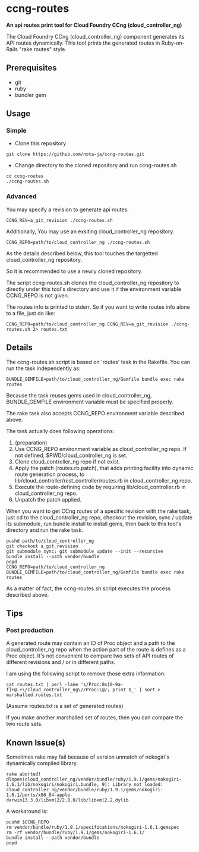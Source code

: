 # ccng-routes

**An api routes print tool for Cloud Foundry CCng (cloud_controller_ng)**

The Cloud Foundry CCng (cloud_controller_ng) component generates its API routes dynamically. This tool prints the generated routes in Ruby-on-Rails "rake routes" style.


## Prerequisites

- git
- ruby
- bundler gem


## Usage

### Simple

- Clone this repository
```
git clone https://github.com/nota-ja/ccng-routes.git
```
- Change directory to the cloned repository and run ccng-routes.sh
```
cd ccng-routes
./ccng-routes.sh
```

### Advanced

You may specify a revision to generate api routes.
```
CCNG_REV=a_git_revision ./ccng-routes.sh
```

Additionally, You may use an exsiting cloud_controller_ng repository.
```
CCNG_REPO=path/to/cloud_controller_ng ./ccng-routes.sh
```
As the details described below, this tool touches the targetted cloud_controller_ng repository.

So it is recommended to use a newly cloned repository.

The script ccng-routes.sh clones the cloud_controller_ng repository to directly under this tool's directory and use it if the environment variable CCNG_REPO is not given.

The routes info is printed to stderr. So if you want to write routes info alone to a file, just do like:
```
CCNG_REPO=path/to/cloud_controller_ng CCNG_REV=a_git_revision ./ccng-routes.sh 2> routes.txt
```


## Details

The ccng-routes.sh script is based on 'routes' task in the Rakefile. You can run the task independently as:
```
BUNDLE_GEMFILE=path/to/cloud_controller_ng/Gemfile bundle exec rake routes
```
Because the task reuses gems used in cloud_controller_ng, BUNDLE_GEMFILE environment variable must be specified properly.

The rake task also accepts CCNG_REPO environment variable described above.

The task actually does following operations:

1. (preparation) 
  1. Use CCNG_REPO environment variable as cloud_controller_ng repo. If not defined, $PWD/cloud_controller_ng is set.
  2. Clone cloud_controller_ng repo if not exist.
2. Apply the patch (routes.rb.patch), that adds printing facility into dynamic route generation process, to lib/cloud_controller/rest_controller/routes.rb in cloud_controller_ng repo.
3. Execute the route-defining code by requiring lib/cloud_controller.rb in cloud_controller_ng repo.
4. Unpatch the patch applied.

When you want to get CCng routes of a specific revision with the rake task, just cd to the cloud_controller_ng repo, checkout the revision, sync / update its submodule, run bundle install to install gems, then back to this tool's directory and run the rake task.
```
pushd path/to/cloud_controller_ng
git checkout a_git_revision
git submodule sync; git	submodule update --init	--recursive
bundle install --path vendor/bundle
popd
CCNG_REPO=path/to/cloud_controller_ng BUNDLE_GEMFILE=path/to/cloud_controller_ng/Gemfile bundle exec rake routes
```

As a matter of fact, the ccng-routes.sh script executes the process described above.


## Tips

### Post production

A generated route may contain an ID of Proc object and a path to the cloud_controller_ng repo when the action part of the route is defines as a Proc object. It's not convenient to compare two sets of API routes of different revisions and / or in different paths.

I am using the following script to remove those extra information:
```
cat routes.txt | perl -lane 's/Proc:0x[0-9a-f]+@.+\/cloud_controller_ng\//Proc:\@/; print $_' | sort > marshalled.routes.txt
```
(Assume routes.txt is a set of generated routes)

If you make another marshalled set of routes, then you can compare the two route sets.


## Known Issue(s)

Sometimes rake may fail because of version unmatch of nokogiri's dynamically compiled library.
```
rake aborted!
dlopen(cloud_controller_ng/vendor/bundle/ruby/1.9.1/gems/nokogiri-1.6.1/lib/nokogiri/nokogiri.bundle, 9): Library not loaded: cloud_controller_ng/vendor/bundle/ruby/1.9.1/gems/nokogiri-1.6.1/ports/x86_64-apple-darwin13.3.0/libxml2/2.8.0/lib/libxml2.2.dylib
```
A workaround is:
```
pushd $CCNG_REPO
rm vendor/bundle/ruby/1.9.1/specifications/nokogiri-1.6.1.gemspec
rm -rf vendor/bundle/ruby/1.9.1/gems/nokogiri-1.6.1/
bundle install --path vendor/bundle
popd
```
